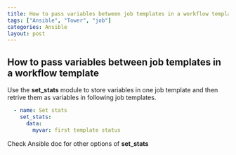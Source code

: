 ```yaml
---
title: How to pass variables between job templates in a workflow template
tags: ["Ansible", "Tower", "job"]
categories: Ansible
layout: post
---
```

## How to pass variables between job templates in a workflow template

Use the **set_stats** module to store variables in one job template and then retrive them as variables in following job templates.

```yaml
  - name: Set stats
    set_stats:
      data:
        myvar: first template status
```

Check Ansible doc for other options of **set_stats**